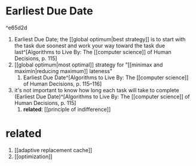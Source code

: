 # Earliest Due Date

^e65d2d

1. Earliest Due Date; the [[global optimum|best strategy]] is to start with the task due soonest and work your way toward the task due last^[Algorithms to Live By: The [[computer science]] of Human Decisions, p. 115]
2. [[global optimum|most optimal]] strategy for "[[minimax and maximin|reducing maximum]] lateness"
	1. Earliest Due Date^[Algorithms to Live By: The [[computer science]] of Human Decisions, p. 115–116]
3. it's not important to know how long each task will take to complete (Earliest Due Date)^[Algorithms to Live By: The [[computer science]] of Human Decisions, p. 115]
	1. **related**: [[principle of indifference]]

# related
1. [[adaptive replacement cache]]
2. [[optimization]]